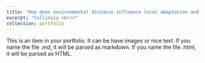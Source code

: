 ```yaml
---
title: "How does environmental distance influence local adaptation and the strength of selection?<img src='/images/collinsia_for_website.jpg' width='100' height='100'>"
excerpt: "Collinsia <br/>"
collection: portfolio
---
```


This is an item in your portfolio. It can be have images or nice text. If you name the file .md, it will be parsed as markdown. If you name the file .html, it will be parsed as HTML. 
